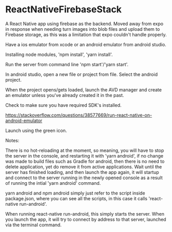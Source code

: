 # ReactNativeFirebaseStack
A React Native app using firebase as the backend. Moved away from expo in response when needing turn images into blob files and upload them to Firebase storage, as this was a limitation that expo couldn't handle properly.

Have a ios emulator from xcode or an android emulator from android studio.

Installing node modules, 'npm install',  'yarn install'.

Run the server from command line 'npm start'/'yarn start'.

In android studio, open a new file or project from file. Select the android project.

When the project opens/gets loaded, launch the AVD manager and create an emulator unless you've already created it in the past.

Check to make sure you have required SDK's installed.

https://stackoverflow.com/questions/38577669/run-react-native-on-android-emulator

Launch using the green icon.

Notes:

There is no hot-reloading at the moment, so meaning, you will have to stop the server in the console, and restarting it with 'yarn android', if no change was made to build files such as Gradle for android, then there is no need to delete application, yet do remove it from active applications. Wait until the server has finished loading, and then launch the app again, it will startup and connect to the server running in the newly opened console as a result of running the intial 'yarn android' command.

yarn android and npm android simply just refer to the script inside package.json, where you can see all the scripts, in this case it calls 'react-native run-android'.

When running react-native run-android, this simply starts the server. When you launch the app, it will try to connect by address to that server, launched via the terminal command.
